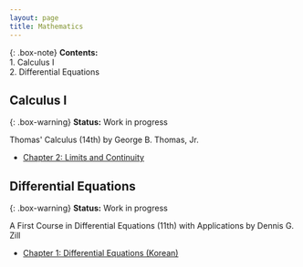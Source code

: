 ```yaml
---
layout: page
title: Mathematics
---
```


{: .box-note}
**Contents:** 
<br/>1. Calculus I
<br/>2. Differential Equations

## Calculus I

{: .box-warning}
**Status:** Work in progress

Thomas' Calculus (14th) by George B. Thomas, Jr.

* [Chapter 2: Limits and Continuity](/resources/mathematics/Calculus_I/CALC1-2.pdf)

## Differential Equations

{: .box-warning}
**Status:** Work in progress

A First Course in Differential Equations (11th) with Applications by Dennis G. Zill

* [Chapter 1: Differential Equations (Korean)](/resources/mathematics/DE/DE-1.pdf)
